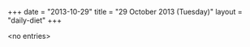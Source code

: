 +++
date = "2013-10-29"
title = "29 October 2013 (Tuesday)"
layout = "daily-diet"
+++


\<no entries\>

